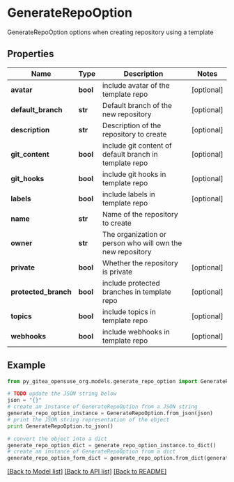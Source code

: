 # GenerateRepoOption

GenerateRepoOption options when creating repository using a template

## Properties

Name | Type | Description | Notes
------------ | ------------- | ------------- | -------------
**avatar** | **bool** | include avatar of the template repo | [optional] 
**default_branch** | **str** | Default branch of the new repository | [optional] 
**description** | **str** | Description of the repository to create | [optional] 
**git_content** | **bool** | include git content of default branch in template repo | [optional] 
**git_hooks** | **bool** | include git hooks in template repo | [optional] 
**labels** | **bool** | include labels in template repo | [optional] 
**name** | **str** | Name of the repository to create | 
**owner** | **str** | The organization or person who will own the new repository | 
**private** | **bool** | Whether the repository is private | [optional] 
**protected_branch** | **bool** | include protected branches in template repo | [optional] 
**topics** | **bool** | include topics in template repo | [optional] 
**webhooks** | **bool** | include webhooks in template repo | [optional] 

## Example

```python
from py_gitea_opensuse_org.models.generate_repo_option import GenerateRepoOption

# TODO update the JSON string below
json = "{}"
# create an instance of GenerateRepoOption from a JSON string
generate_repo_option_instance = GenerateRepoOption.from_json(json)
# print the JSON string representation of the object
print GenerateRepoOption.to_json()

# convert the object into a dict
generate_repo_option_dict = generate_repo_option_instance.to_dict()
# create an instance of GenerateRepoOption from a dict
generate_repo_option_form_dict = generate_repo_option.from_dict(generate_repo_option_dict)
```
[[Back to Model list]](../README.md#documentation-for-models) [[Back to API list]](../README.md#documentation-for-api-endpoints) [[Back to README]](../README.md)


